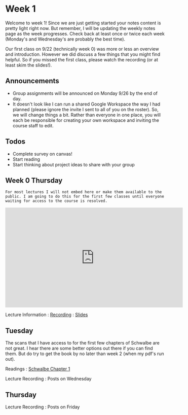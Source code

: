 
# Week 1

Welcome to week 1! Since we are just getting started your notes content is pretty light right now. But remember, I will be updating the weekly notes page as the week progresses. Check back at least once or twice each week (Monday's and Wednesday's are probably the best time).

Our first class on 9/22 (technically week 0) was more or less an overview and introduction. However we did discuss a few things that you might find helpful. So if you missed the first class, please watch the recording (or at least skim the slides!).

## Announcements

* Group assignments will be announced on Monday 9/26 by the end of day.
* It doesn't look like I can run a shared Google Workspace the way I had planned (please ignore the invite I sent to all of you on the roster). So, we will change things a bit. Rather than everyone in one place, you will each be responsible for creating your own workspace and inviting the course staff to edit. 


## Todos

* Complete survey on canvas!
* Start reading
* Start thinking about project ideas to share with your group

## Week 0 Thursday
```{note}
For most lectures I will not embed here or make them available to the public. I am going to do this for the first few classes until everyone waiting for access to the course is resolved.
```

<iframe title='Embedded Media titled: My Event on Thursday, September 22, 2022' width="560"  height="315"  src="https://uci.yuja.com/V/Video?v=6025905&node=26911369&a=1725520105&preload=false" frameborder="0" webkitallowfullscreen mozallowfullscreen allowfullscreen loading="lazy"></iframe>

Lecture Information
: [Recording](https://uci.yuja.com/V/Video?v=6025905&node=26911369&a=1725520105&autoplay=1)
: <a href="../resources/INF151_Week_0_Introduction_to_Project_Management.pdf">Slides</a>

## Tuesday

The scans that I have access to for the first few chapters of Schwalbe are not great. I hear there are some better options out there if you can find them. But do try to get the book by no later than week 2 (when my pdf's run out).

Readings
: [Schwalbe Chapter 1](https://canvas.eee.uci.edu/courses/49168/files/folder/Readings) 

Lecture Recording
: Posts on Wednesday

## Thursday

Lecture Recording
: Posts on Friday


